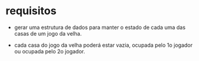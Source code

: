 # requisitos

* gerar uma estrutura de dados para manter o estado de cada uma das casas de um jogo da velha.

* cada casa do jogo da velha poderá estar vazia, ocupada pelo 1o jogador ou ocupada pelo 2o jogador.
